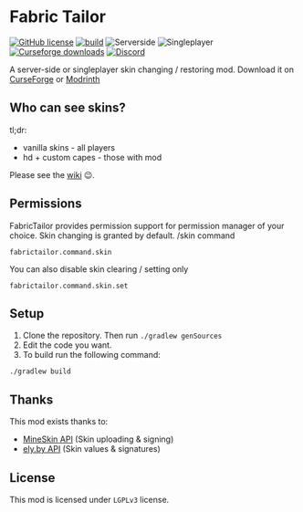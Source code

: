 # Fabric Tailor
[![GitHub license](https://img.shields.io/github/license/samolego/FabricTailor)](https://github.com/samolego/FabricTailor/blob/master/LICENSE)
[![build](https://github.com/samolego/FabricTailor/actions/workflows/building.yml/badge.svg)](https://github.com/samolego/FabricTailor/actions/workflows/building.yml)
![Serverside](https://img.shields.io/badge/Working-server--side%20only-blue)
![Singleplayer](https://img.shields.io/badge/Working-singleplayer-darkblue)
[![Curseforge downloads](http://cf.way2muchnoise.eu/full_fabrictailor_downloads.svg)](https://www.curseforge.com/minecraft/mc-mods/fabrictailor)
[![Discord](https://img.shields.io/discord/797713290545332235)](https://discord.gg/9PAesuHFnp)

A server-side or singleplayer skin changing / restoring mod.
Download it on [CurseForge](https://www.curseforge.com/minecraft/mc-mods/fabrictailor)
or [Modrinth](https://modrinth.com/mod/FabricTailor)

## Who can see skins?
tl;dr:
* vanilla skins - all players
* hd + custom capes - those with mod

Please see the [wiki](https://github.com/samolego/FabricTailor/wiki) :wink:.

## Permissions

FabricTailor provides permission support for permission manager of your choice. Skin changing is granted by default.
/skin command
```
fabrictailor.command.skin
```
You can also disable skin clearing / setting only
```
fabrictailor.command.skin.set
```


## Setup

1. Clone the repository. Then run `./gradlew genSources`
2. Edit the code you want.
3. To build run the following command:

```
./gradlew build
```

## Thanks
This mod exists thanks to:
* [MineSkin API](https://mineskin.org) (Skin uploading & signing)
* [ely.by API](https://ely.by) (Skin values & signatures)

## License

This mod is licensed under `LGPLv3` license.
